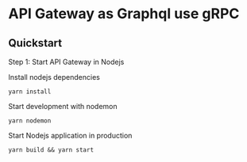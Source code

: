 # API Gateway as Graphql use gRPC


## Quickstart

Step 1: Start API Gateway in Nodejs

Install nodejs dependencies

```shell
yarn install
```

Start development with nodemon

```shell
yarn nodemon
```

Start Nodejs application in production

```shell
yarn build && yarn start
```




